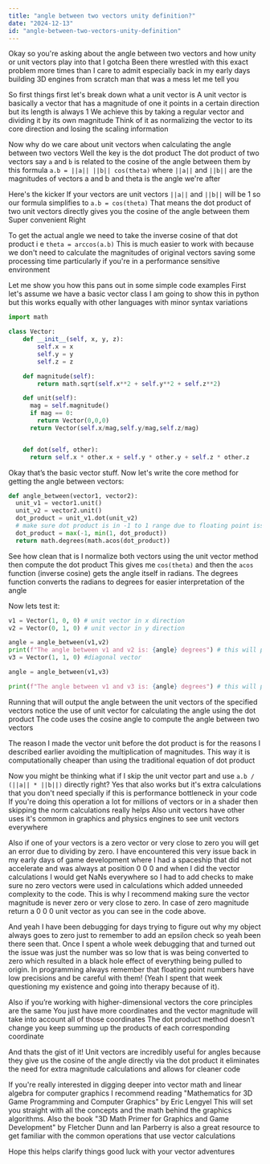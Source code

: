 ```yaml
---
title: "angle between two vectors unity definition?"
date: "2024-12-13"
id: "angle-between-two-vectors-unity-definition"
---
```


Okay so you're asking about the angle between two vectors and how unity or unit vectors play into that I gotcha Been there wrestled with this exact problem more times than I care to admit especially back in my early days building 3D engines from scratch man that was a mess let me tell you

So first things first let's break down what a unit vector is A unit vector is basically a vector that has a magnitude of one it points in a certain direction but its length is always 1 We achieve this by taking a regular vector and dividing it by its own magnitude Think of it as normalizing the vector to its core direction and losing the scaling information

Now why do we care about unit vectors when calculating the angle between two vectors Well the key is the dot product The dot product of two vectors say `a` and `b` is related to the cosine of the angle between them by this formula `a.b = ||a|| ||b|| cos(theta)` where `||a||` and `||b||` are the magnitudes of vectors a and b and theta is the angle we're after

Here's the kicker If your vectors are unit vectors `||a||` and `||b||` will be 1 so our formula simplifies to `a.b = cos(theta)` That means the dot product of two unit vectors directly gives you the cosine of the angle between them Super convenient Right

To get the actual angle we need to take the inverse cosine of that dot product i e `theta = arccos(a.b)` This is much easier to work with because we don't need to calculate the magnitudes of original vectors saving some processing time particularly if you're in a performance sensitive environment

Let me show you how this pans out in some simple code examples First let's assume we have a basic vector class I am going to show this in python but this works equally with other languages with minor syntax variations

```python
import math

class Vector:
    def __init__(self, x, y, z):
        self.x = x
        self.y = y
        self.z = z

    def magnitude(self):
        return math.sqrt(self.x**2 + self.y**2 + self.z**2)

    def unit(self):
      mag = self.magnitude()
      if mag == 0:
        return Vector(0,0,0)
      return Vector(self.x/mag,self.y/mag,self.z/mag)


    def dot(self, other):
      return self.x * other.x + self.y * other.y + self.z * other.z
```

Okay that’s the basic vector stuff. Now let's write the core method for getting the angle between vectors:

```python
def angle_between(vector1, vector2):
  unit_v1 = vector1.unit()
  unit_v2 = vector2.unit()
  dot_product = unit_v1.dot(unit_v2)
  # make sure dot product is in -1 to 1 range due to floating point issues
  dot_product = max(-1, min(1, dot_product))
  return math.degrees(math.acos(dot_product))
```

See how clean that is I normalize both vectors using the unit vector method then compute the dot product This gives me `cos(theta)` and then the `acos` function (inverse cosine) gets the angle itself in radians. The degrees function converts the radians to degrees for easier interpretation of the angle

Now lets test it:

```python
v1 = Vector(1, 0, 0) # unit vector in x direction
v2 = Vector(0, 1, 0) # unit vector in y direction

angle = angle_between(v1,v2)
print(f"The angle between v1 and v2 is: {angle} degrees") # this will print 90 degrees
v3 = Vector(1, 1, 0) #diagonal vector

angle = angle_between(v1,v3)

print(f"The angle between v1 and v3 is: {angle} degrees") # this will print around 45 degrees

```
Running that will output the angle between the unit vectors of the specified vectors notice the use of unit vector for calculating the angle using the dot product The code uses the cosine angle to compute the angle between two vectors

The reason I made the vector unit before the dot product is for the reasons I described earlier avoiding the multiplication of magnitudes. This way it is computationally cheaper than using the traditional equation of dot product

Now you might be thinking what if I skip the unit vector part and use `a.b / (||a|| * ||b||)` directly right?  Yes that also works but it's extra calculations that you don't need specially if this is performance bottleneck in your code If you're doing this operation a lot for millions of vectors or in a shader then skipping the norm calculations really helps Also unit vectors have other uses it's common in graphics and physics engines to see unit vectors everywhere

Also if one of your vectors is a zero vector or very close to zero you will get an error due to dividing by zero. I have encountered this very issue back in my early days of game development where I had a spaceship that did not accelerate and was always at position 0 0 0 and when I did the vector calculations I would get NaNs everywhere so I had to add checks to make sure no zero vectors were used in calculations which added unneeded complexity to the code. This is why I recommend making sure the vector magnitude is never zero or very close to zero. In case of zero magnitude return a 0 0 0 unit vector as you can see in the code above.

And yeah I have been debugging for days trying to figure out why my object always goes to zero just to remember to add an epsilon check so yeah been there seen that. Once I spent a whole week debugging that and turned out the issue was just the number was so low that is was being converted to zero which resulted in a black hole effect of everything being pulled to origin. In programming always remember that floating point numbers have low precisions and be careful with them! (Yeah I spent that week questioning my existence and going into therapy because of it).

Also if you’re working with higher-dimensional vectors the core principles are the same You just have more coordinates and the vector magnitude will take into account all of those coordinates The dot product method doesn’t change you keep summing up the products of each corresponding coordinate

And thats the gist of it! Unit vectors are incredibly useful for angles because they give us the cosine of the angle directly via the dot product it eliminates the need for extra magnitude calculations and allows for cleaner code

If you're really interested in digging deeper into vector math and linear algebra for computer graphics I recommend reading "Mathematics for 3D Game Programming and Computer Graphics" by Eric Lengyel This will set you straight with all the concepts and the math behind the graphics algorithms. Also the book "3D Math Primer for Graphics and Game Development" by Fletcher Dunn and Ian Parberry is also a great resource to get familiar with the common operations that use vector calculations

Hope this helps clarify things good luck with your vector adventures
